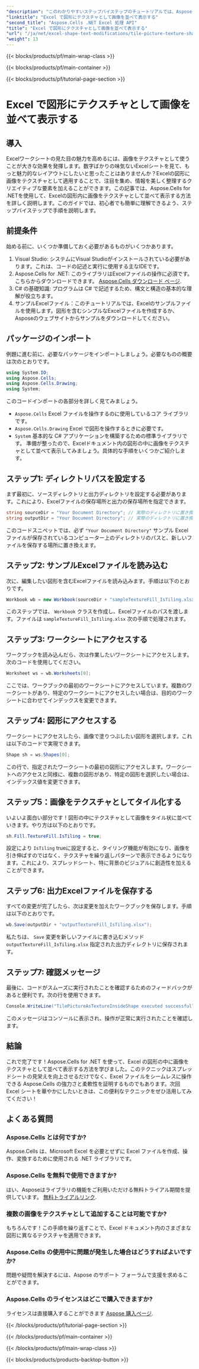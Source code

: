 ```yaml
---
"description": "このわかりやすいステップバイステップのチュートリアルでは、Aspose.Cells for .NET を使用して Excel で画像をテクスチャとして並べる方法を学習します。"
"linktitle": "Excel で図形にテクスチャとして画像を並べて表示する"
"second_title": "Aspose.Cells .NET Excel 処理 API"
"title": "Excel で図形にテクスチャとして画像を並べて表示する"
"url": "/ja/net/excel-shape-text-modifications/tile-picture-texture-shape-excel/"
"weight": 13
---
```


{{< blocks/products/pf/main-wrap-class >}}

{{< blocks/products/pf/main-container >}}

{{< blocks/products/pf/tutorial-page-section >}}

# Excel で図形にテクスチャとして画像を並べて表示する

## 導入
Excelワークシートの見た目の魅力を高めるには、画像をテクスチャとして使うことが大きな効果を発揮します。数字ばかりの味気ないExcelシートを見て、もっと魅力的なレイアウトにしたいと思ったことはありませんか？Excelの図形に画像をテクスチャとして適用することで、注目を集め、情報を美しく整理するクリエイティブな要素を加えることができます。この記事では、Aspose.Cells for .NETを使用して、Excelの図形内に画像をテクスチャとして並べて表示する方法を詳しく説明します。このガイドでは、初心者でも簡単に理解できるよう、ステップバイステップで手順を説明します。
## 前提条件
始める前に、いくつか準備しておく必要があるものがいくつかあります。
1. Visual Studio: システムにVisual Studioがインストールされている必要があります。これは、コードの記述と実行に使用する主なIDEです。
2. Aspose.Cells for .NET: このライブラリはExcelファイルの操作に必須です。こちらからダウンロードできます。 [Aspose.Cells ダウンロード ページ](https://releases。aspose.com/cells/net/).
3. C# の基礎知識: プログラムは C# で記述するため、構文と構造の基本的な理解が役立ちます。
4. サンプルExcelファイル：このチュートリアルでは、Excelのサンプルファイルを使用します。図形を含むシンプルなExcelファイルを作成するか、Asposeのウェブサイトからサンプルをダウンロードしてください。
## パッケージのインポート
例題に進む前に、必要なパッケージをインポートしましょう。必要なものの概要は次のとおりです。
```csharp
using System.IO;
using Aspose.Cells;
using Aspose.Cells.Drawing;
using System;
```
このコードインポートの各部分を詳しく見てみましょう。
- `Aspose.Cells` Excel ファイルを操作するのに使用しているコア ライブラリです。
- `Aspose.Cells.Drawing` Excel で図形を操作するときに必要です。
- `System` 基本的な C# アプリケーションを構築するための標準ライブラリです。
準備が整ったので、Excelドキュメント内の図形の中に画像をテクスチャとして並べて表示してみましょう。具体的な手順をいくつかご紹介します。
## ステップ1: ディレクトリパスを設定する
まず最初に、ソースディレクトリと出力ディレクトリを設定する必要があります。これにより、Excelファイルの保存場所と出力の保存場所を指定できます。
```csharp
string sourceDir = "Your Document Directory"; // 実際のディレクトリに置き換えてください
string outputDir = "Your Document Directory"; // 実際のディレクトリに置き換えてください
```
このコードスニペットでは、必ず `"Your Document Directory"` サンプル Excel ファイルが保存されているコンピューター上のディレクトリのパスと、新しいファイルを保存する場所に置き換えます。
## ステップ2: サンプルExcelファイルを読み込む
次に、編集したい図形を含むExcelファイルを読み込みます。手順は以下のとおりです。
```csharp
Workbook wb = new Workbook(sourceDir + "sampleTextureFill_IsTiling.xlsx");
```
このステップでは、 `Workbook` クラスを作成し、Excelファイルのパスを渡します。ファイルは `sampleTextureFill_IsTiling.xlsx` 次の手順で処理されます。
## ステップ3: ワークシートにアクセスする
ワークブックを読み込んだら、次は作業したいワークシートにアクセスします。次のコードを使用してください。
```csharp
Worksheet ws = wb.Worksheets[0];
```
ここでは、ワークブックの最初のワークシートにアクセスしています。複数のワークシートがあり、特定のワークシートにアクセスしたい場合は、目的のワークシートに合わせてインデックスを変更できます。
## ステップ4: 図形にアクセスする
ワークシートにアクセスしたら、画像で塗りつぶしたい図形を選択します。これは以下のコードで実現できます。
```csharp
Shape sh = ws.Shapes[0];
```
この行で、指定されたワークシートの最初の図形にアクセスします。ワークシートへのアクセスと同様に、複数の図形があり、特定の図形を選択したい場合は、インデックス値を変更できます。
## ステップ5：画像をテクスチャとしてタイル化する
いよいよ面白い部分です！図形の中にテクスチャとして画像をタイル状に並べていきます。やり方は以下のとおりです。
```csharp
sh.Fill.TextureFill.IsTiling = true;
```
設定により `IsTiling` trueに設定すると、タイリング機能が有効になり、画像を引き伸ばすのではなく、テクスチャを繰り返しパターンで表示できるようになります。これにより、スプレッドシート、特に背景のビジュアルに創造性を加えることができます。
## ステップ6: 出力Excelファイルを保存する
すべての変更が完了したら、次は変更を加えたワークブックを保存します。手順は以下のとおりです。
```csharp
wb.Save(outputDir + "outputTextureFill_IsTiling.xlsx");
```
私たちは、 `Save` 変更を新しいファイルに書き込むメソッド `outputTextureFill_IsTiling.xlsx` 指定された出力ディレクトリに保存されます。
## ステップ7: 確認メッセージ
最後に、コードがスムーズに実行されたことを確認するためのフィードバックがあると便利です。次の行を使用できます。
```csharp
Console.WriteLine("TilePictureAsTextureInsideShape executed successfully.\r\n");
```
このメッセージはコンソールに表示され、操作が正常に実行されたことを確認します。
## 結論
これで完了です！Aspose.Cells for .NET を使って、Excel の図形の中に画像をテクスチャとして並べて表示する方法を学びました。このテクニックはスプレッドシートの見栄えを向上させるだけでなく、Excel ファイルをシームレスに操作できる Aspose.Cells の強力さと柔軟性を証明するものでもあります。次回 Excel シートを華やかにしたいときは、この便利なテクニックをぜひ活用してみてください！ 
## よくある質問
### Aspose.Cells とは何ですか?
Aspose.Cells は、Microsoft Excel を必要とせずに Excel ファイルを作成、操作、変換するために使用される .NET ライブラリです。
### Aspose.Cells を無料で使用できますか?
はい、Asposeはライブラリの機能をご利用いただける無料トライアル期間を提供しています。 [無料トライアルリンク](https://releases。aspose.com/).
### 複数の画像をテクスチャとして追加することは可能ですか?
もちろんです！この手順を繰り返すことで、Excel ドキュメント内のさまざまな図形に異なるテクスチャを適用できます。
### Aspose.Cells の使用中に問題が発生した場合はどうすればよいですか?
問題や疑問を解決するには、Aspose のサポート フォーラムで支援を求めることができます。
### Aspose.Cells のライセンスはどこで購入できますか?
ライセンスは直接購入することができます [Aspose 購入ページ](https://purchase。aspose.com/buy).

{{< /blocks/products/pf/tutorial-page-section >}}

{{< /blocks/products/pf/main-container >}}

{{< /blocks/products/pf/main-wrap-class >}}

{{< blocks/products/products-backtop-button >}}